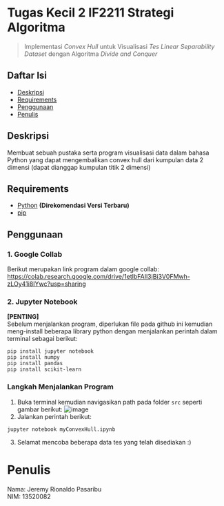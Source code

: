 # Tugas Kecil 2 IF2211 Strategi Algoritma
> Implementasi _Convex Hull_ untuk Visualisasi _Tes Linear Separability Dataset_ dengan Algoritma _Divide and Conquer_

## Daftar Isi
* [Deskripsi](#deskripsi)
* [Requirements](#requirements)
* [Penggunaan](#penggunaan)
* [Penulis](#penulis)

## Deskripsi
Membuat sebuah pustaka serta program visualisasi data dalam bahasa Python yang dapat mengembalikan convex hull dari kumpulan data 2 dimensi (dapat dianggap kumpulan titik 2 dimensi) 

## Requirements
- [Python](https://www.python.org/downloads/) **(Direkomendasi Versi Terbaru)**
- [pip](https://phoenixnap.com/kb/install-pip-windows)

## Penggunaan
### 1. Google Collab
Berikut merupakan link program dalam google collab:
https://colab.research.google.com/drive/1etIbFAIl3jBi3V0FMwh-zLOy41i8IYwc?usp=sharing

### 2. Jupyter Notebook
**[PENTING]** </br>
Sebelum menjalankan program, diperlukan file pada github ini kemudian meng-install beberapa library python dengan menjalankan perintah dalam terminal sebagai berikut:
```
pip install jupyter notebook
pip install numpy
pip install pandas
pip install scikit-learn
```

### Langkah Menjalankan Program
1. Buka terminal kemudian navigasikan path pada folder `src` seperti gambar berikut:
  ![image](https://user-images.githubusercontent.com/73146752/155851727-e4c76a71-f013-405e-9ed6-88291e71ff23.png)
2. Jalankan perintah berikut:
```
jupyter notebook myConvexHull.ipynb
```
3. Selamat mencoba beberapa data tes yang telah disediakan :)

# Penulis
Nama: Jeremy Rionaldo Pasaribu </br>
NIM: 13520082


